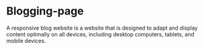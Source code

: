 # Blogging-page
A responsive blog website is a website that is designed to adapt and display content optimally on all devices, including desktop computers, tablets, and mobile devices. 
